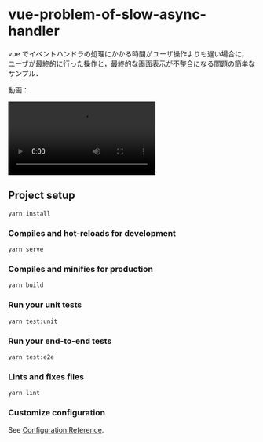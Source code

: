 # vue-problem-of-slow-async-handler

vue でイベントハンドラの処理にかかる時間がユーザ操作よりも遅い場合に，
ユーザが最終的に行った操作と，最終的な画面表示が不整合になる問題の簡単なサンプル．

動画：

<video src="https://user-images.githubusercontent.com/8944787/132773386-9ae1bc88-6b85-4e38-943c-064a376852e4.mp4"></video>

## Project setup

```
yarn install
```

### Compiles and hot-reloads for development

```
yarn serve
```

### Compiles and minifies for production

```
yarn build
```

### Run your unit tests

```
yarn test:unit
```

### Run your end-to-end tests

```
yarn test:e2e
```

### Lints and fixes files

```
yarn lint
```

### Customize configuration

See [Configuration Reference](https://cli.vuejs.org/config/).
